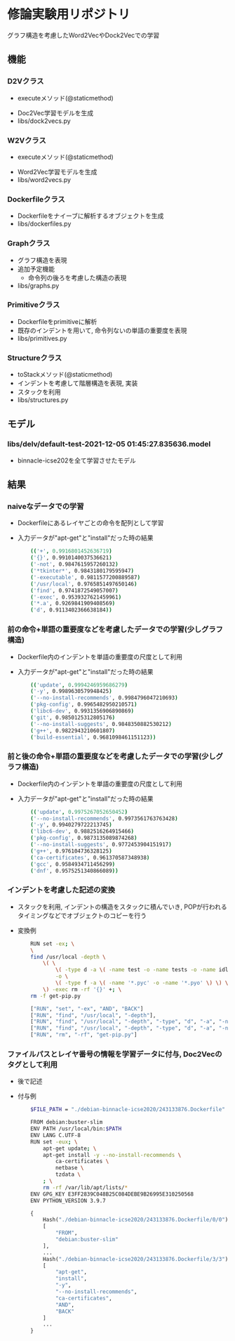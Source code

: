 修論実験用リポジトリ
====

グラフ構造を考慮したWord2VecやDock2Vecでの学習

## 機能

### D2Vクラス
* executeメソッド(@staticmethod)
- Doc2Vec学習モデルを生成
- libs/dock2vecs.py

### W2Vクラス
* executeメソッド(@staticmethod)
- Word2Vec学習モデルを生成
- libs/word2vecs.py

### Dockerfileクラス
- Dockerfileをナイーブに解析するオブジェクトを生成
- libs/dockerfiles.py

### Graphクラス
- グラフ構造を表現
- 追加予定機能
    - 命令列の後ろを考慮した構造の表現
- libs/graphs.py

### Primitiveクラス
- Dockerfileをprimitiveに解析
- 既存のインデントを用いて, 命令列ないの単語の重要度を表現
- libs/primitives.py

### Structureクラス
- toStackメソッド(@staticmethod)
-  インデントを考慮して階層構造を表現, 実装
- スタックを利用
- libs/structures.py



## モデル
### libs/delv/default-test-2021-12-05 01:45:27.835636.model
- binnacle-icse202を全て学習させたモデル


## 結果
### naiveなデータでの学習
* Dockerfileにあるレイヤごとの命令を配列として学習
- 入力データが"apt-get"と"install"だった時の結果
    ```bash
        (('+', 0.9916801452636719)
        ('{}', 0.9910140037536621)
        ('-not', 0.9847615957260132)
        ('*tkinter*', 0.9843180179595947)
        ('-executable', 0.9811577200889587)
        ('/usr/local', 0.9765851497650146)
        ('find', 0.9741872549057007)
        ('-exec', 0.9539327621459961)
        ('*.a', 0.9269841909408569)
        ('d', 0.9113402366638184))
    ```

### 前の命令+単語の重要度などを考慮したデータでの学習(少しグラフ構造)
* Dockerfile内のインデントを単語の重要度の尺度として利用
- 入力データが"apt-get"と"install"だった時の結果
    ```bash
        (('update', 0.9994246959686279)
        ('-y', 0.9989630579948425)
        ('--no-install-recommends', 0.9984796047210693)
        ('pkg-config', 0.9965482950210571)
        ('libc6-dev', 0.9931356906890869)
        ('git', 0.9850125312805176)
        ('--no-install-suggests', 0.9848350882530212)
        ('g++', 0.9822943210601807)
        ('build-essential', 0.9681098461151123))
    ```

### 前と後の命令+単語の重要度などを考慮したデータでの学習(少しグラフ構造)
* Dockerfile内のインデントを単語の重要度の尺度として利用
- 入力データが"apt-get"と"install"だった時の結果
    ```bash
        (('update', 0.9975267052650452)
        ('--no-install-recommends', 0.9973561763763428)
        ('-y', 0.9940279722213745)
        ('libc6-dev', 0.9882516264915466)
        ('pkg-config', 0.9873135089874268)  
        ('--no-install-suggests', 0.9772453904151917)
        ('g++', 0.976104736328125)
        ('ca-certificates', 0.961370587348938)
        ('gcc', 0.9584934711456299)
        ('dnf', 0.9575251340866089))
    ```

### インデントを考慮した記述の変換
* スタックを利用, インデントの構造をスタックに積んでいき, POPが行われるタイミングなどでオブジェクトのコピーを行う
- 変換例
    ```bash
        RUN set -ex; \
        \
        find /usr/local -depth \
            \( \
                \( -type d -a \( -name test -o -name tests -o -name idle_test \) \) \
                -o \
                \( -type f -a \( -name '*.pyc' -o -name '*.pyo' \) \) \
            \) -exec rm -rf '{}' +; \
        rm -f get-pip.py

        ["RUN", "set", "-ex", "AND", "BACK"]
        ["RUN", "find", "/usr/local", "-depth"],
        ["RUN", "find", "/usr/local", "-depth", "-type", "d", "-a", "-name", "test", "-o", "-name", "tests",,,],
        ["RUN", "find", "/usr/local", "-depth", "-type", "d", "-a", "-name", "*.pyc",,,,],
        ["RUN", "rm", "-rf", "get-pip.py"]

    ```

### ファイルパスとレイヤ番号の情報を学習データに付与, Doc2Vecのタグとして利用
* 後で記述
- 付与例
    ```bash
        $FILE_PATH = "./debian-binnacle-icse2020/243133876.Dockerfile"

        FROM debian:buster-slim
        ENV PATH /usr/local/bin:$PATH
        ENV LANG C.UTF-8
        RUN set -eux; \
            apt-get update; \
            apt-get install -y --no-install-recommends \
                ca-certificates \
                netbase \
                tzdata \
            ; \
            rm -rf /var/lib/apt/lists/*
        ENV GPG_KEY E3FF2839C048B25C084DEBE9B26995E310250568
        ENV PYTHON_VERSION 3.9.7

    ```

    ```python
        {
            Hash("./debian-binnacle-icse2020/243133876.Dockerfile/0/0"): 
            [
                "FROM",
                "debian:buster-slim"
            ],
            ...
            Hash("./debian-binnacle-icse2020/243133876.Dockerfile/3/3"):
            [
                "apt-get",
                "install",
                "-y",
                "--no-install-recommends",
                "ca-certificates",
                "AND",
                "BACK"
            ] 
            ...
        }
    ```
